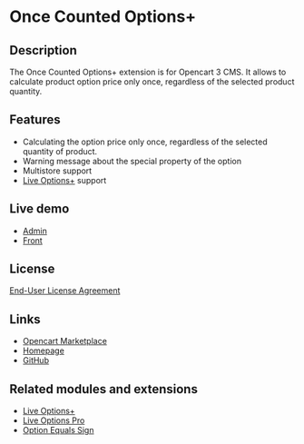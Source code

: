 # Once Counted Options+

## Description
The Once Counted Options+ extension is for Opencart 3 CMS. It allows to calculate product option price only once, regardless of the selected product quantity.

## Features
* Calculating the option price only once, regardless of the selected quantity of product.
* Warning message about the special property of the option
* Multistore support
* [Live Options+](https://www.opencart.com/index.php?route=marketplace/extension/info&extension_id=36005) support

## Live demo
* [Admin](http://ocmod.freevar.com/oc3020/a/admin/index.php?route=extension/module/once_counted_options)
* [Front](http://ocmod.freevar.com/oc3020/a/mp3-players/ipod-shuffle)

## License
[End-User License Agreement](https://git.io/JvBm1)

## Links
* [Opencart Marketplace](https://www.opencart.com/index.php?route=marketplace/extension/info&extension_id=38489)
* [Homepage](https://underr.space/en/notes/projects/project-0023.html)
* [GitHub](https://git.io/Jvni3)

## Related modules and extensions
* [Live Options+](https://www.opencart.com/index.php?route=marketplace/extension/info&extension_id=36005)
* [Live Options Pro](https://www.opencart.com/index.php?route=marketplace/extension/info&extension_id=35460)
* [Option Equals Sign](https://www.opencart.com/index.php?route=marketplace/extension/info&extension_id=34383)
